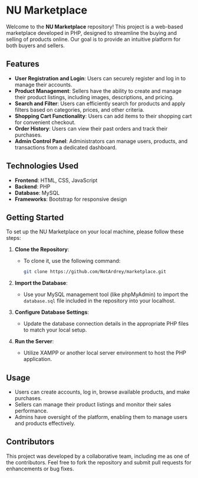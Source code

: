 # NU Marketplace

Welcome to the **NU Marketplace** repository! This project is a web-based marketplace developed in PHP, designed to streamline the buying and selling of products online. Our goal is to provide an intuitive platform for both buyers and sellers.

## Features
 
- **User Registration and Login**: Users can securely register and log in to manage their accounts.
- **Product Management**: Sellers have the ability to create and manage their product listings, including images, descriptions, and pricing.
- **Search and Filter**: Users can efficiently search for products and apply filters based on categories, prices, and other criteria.
- **Shopping Cart Functionality**: Users can add items to their shopping cart for convenient checkout.
- **Order History**: Users can view their past orders and track their purchases.
- **Admin Control Panel**: Administrators can manage users, products, and transactions from a dedicated dashboard.

## Technologies Used

- **Frontend**: HTML, CSS, JavaScript
- **Backend**: PHP
- **Database**: MySQL
- **Frameworks**: Bootstrap for responsive design

## Getting Started

To set up the NU Marketplace on your local machine, please follow these steps:

1. **Clone the Repository**:
   - To clone it, use the following command:
     ```bash
     git clone https://github.com/NotArdrey/marketplace.git
     ```

2. **Import the Database**:
   - Use your MySQL management tool (like phpMyAdmin) to import the `database.sql` file included in the repository into your localhost.

3. **Configure Database Settings**:
   - Update the database connection details in the appropriate PHP files to match your local setup.

4. **Run the Server**:
   - Utilize XAMPP or another local server environment to host the PHP application.

## Usage

- Users can create accounts, log in, browse available products, and make purchases.
- Sellers can manage their product listings and monitor their sales performance.
- Admins have oversight of the platform, enabling them to manage users and products effectively.

## Contributors

This project was developed by a collaborative team, including me as one of the contributors. Feel free to fork the repository and submit pull requests for enhancements or bug fixes.
